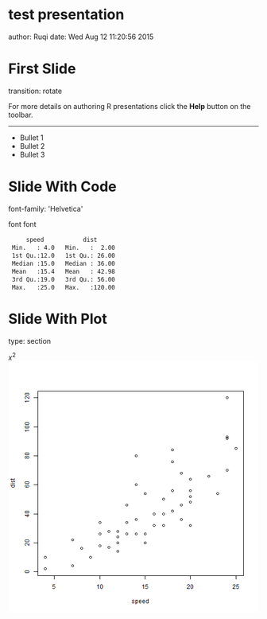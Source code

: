 test presentation
========================================================
author: Ruqi
date: Wed Aug 12 11:20:56 2015



First Slide
=======
transition: rotate

For more details on authoring R presentations click the
**Help** button on the toolbar.

***

- Bullet 1
- Bullet 2
- Bullet 3

Slide With Code
=========
font-family: 'Helvetica'

font font

```
     speed           dist       
 Min.   : 4.0   Min.   :  2.00  
 1st Qu.:12.0   1st Qu.: 26.00  
 Median :15.0   Median : 36.00  
 Mean   :15.4   Mean   : 42.98  
 3rd Qu.:19.0   3rd Qu.: 56.00  
 Max.   :25.0   Max.   :120.00  
```

Slide With Plot
=============
type: section

$x^2$
![plot of chunk unnamed-chunk-2](test-figure/unnamed-chunk-2-1.png) 
